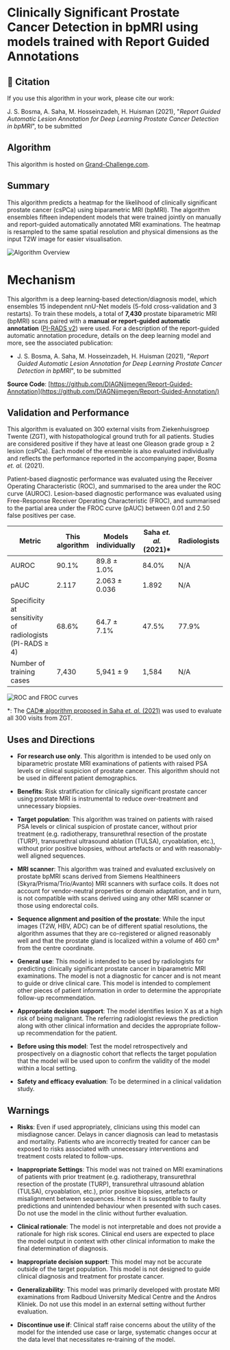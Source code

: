 # Clinically Significant Prostate Cancer Detection in bpMRI using models trained with Report Guided Annotations

## 📖 Citation
If you use this algorithm in your work, please cite our work:

J. S. Bosma, A. Saha, M. Hosseinzadeh, H. Huisman (2021), "_Report Guided Automatic Lesion Annotation for Deep Learning Prostate Cancer Detection in bpMRI_", to be submitted

## Algorithm
This algorithm is hosted on [Grand-Challenge.com](https://grand-challenge.org/algorithms/bpmri-cspca-detection-report-guided-annotations/). 


## Summary
This algorithm predicts a heatmap for the likelihood of clinically significant prostate cancer (csPCa) using biparametric MRI (bpMRI). 
The algorithm ensembles fifteen independent models that were trained jointly on manually and report-guided automatically annotated MRI examinations. 
The heatmap is resampled to the same spatial resolution and physical dimensions as the input T2W image for easier visualisation. 

![Algorithm Overview](https://grand-challenge-public-prod.s3.amazonaws.com/social-images/algorithm/5a0fe3e6-dd36-4b5e-8759-b09cd9177c46/Prostate_MRI_csPCa_Detectio_ov3DZk3.png)


# Mechanism
This algorithm is a deep learning-based detection/diagnosis model, which ensembles 15 independent nnU-Net models  (5-fold cross-validation and 3 restarts). To train these models, a total of **7,430** prostate biparametric MRI (bpMRI) scans paired with a **manual or report-guided automatic annotation** ([PI-RADS v2](https://www.sciencedirect.com/science/article/pii/S0302283815008489?via%3Dihub)) were used. For a description of the report-guided automatic annotation procedure, details on the deep learning model and more, see the associated publication: 

- J. S. Bosma, A. Saha, M. Hosseinzadeh, H. Huisman (2021), "_Report Guided Automatic Lesion Annotation for Deep Learning Prostate Cancer Detection in bpMRI_", to be submitted

**Source Code**: [https://github.com/DIAGNijmegen/Report-Guided-Annotation](https://github.com/DIAGNijmegen/Report-Guided-Annotation/)


## Validation and Performance
This algorithm is evaluated on 300 external visits from Ziekenhuisgroep Twente (ZGT), with histopathological ground truth for all patients. Studies are considered positive if they have at least one Gleason grade group ≥ 2 lesion (csPCa). Each model of the ensemble is also evaluated individually and reflects the performance reported in the accompanying paper, Bosma _et. al._ (2021). 

Patient-based diagnostic performance was evaluated using the Receiver Operating Characteristic (ROC), and summarised to the area under the ROC curve (AUROC). 
Lesion-based diagnostic performance was evaluated using Free-Response Receiver Operating Characteristic (FROC), and summarised to the partial area under the FROC curve (pAUC) between 0.01 and 2.50 false positives per case. 

| Metric                                                        | This algorithm | Models individually | Saha _et. al._ (2021)* | Radiologists |
|---------------------------------------------------------------|----------------|---------------------|-----------------------|--------------|
| AUROC                                                         | 90.1%          | 89.8 ± 1.0%         | 84.0%                 | N/A          |
| pAUC                                                          | 2.117          | 2.063 ± 0.036       | 1.892                 | N/A          |
| Specificity at sensitivity of  <br>radiologists (PI-RADS ≥ 4) | 68.6%          | 64.7 ± 7.1%         | 47.5%                 | 77.9%        |
| Number of training cases                                      | 7,430          | 5,941 ± 9           | 1,584                 | N/A          |

![ROC and FROC curves](https://grand-challenge-public-prod.s3.amazonaws.com/i/2021/11/27/b82ee8d6-d049-45d1-b194-734218e7fc0f.png)

*: The [CAD❋ algorithm proposed in Saha _et. al._ (2021)](https://grand-challenge.org/algorithms/prostate-mri-cad-cspca/) was used to evaluate all 300 visits from ZGT.


## Uses and Directions
- **For research use only**. This algorithm is intended to be used only on biparametric prostate MRI examinations of patients with raised PSA levels or clinical suspicion of prostate cancer. This algorithm should not be used in different patient demographics. 

- **Benefits**: Risk stratification for clinically significant prostate cancer using prostate MRI is instrumental to reduce over-treatment and unnecessary biopsies. 

- **Target population**: This algorithm was trained on patients with raised PSA levels or clinical suspicion of prostate cancer, without prior treatment  (e.g. radiotherapy, transurethral resection of the prostate (TURP), transurethral ultrasound ablation (TULSA), cryoablation, etc.), without prior positive biopsies, without artefacts or and with reasonably-well aligned sequences. 

- **MRI scanner**: This algorithm was trained and evaluated exclusively on prostate bpMRI scans derived from Siemens Healthineers (Skyra/Prisma/Trio/Avanto) MRI scanners with surface coils. It does not account for vendor-neutral properties or domain adaptation, and in turn, is not compatible with scans derived using any other MRI scanner or those using endorectal coils.

- **Sequence alignment and position of the prostate**: While the input images (T2W, HBV, ADC) can be of different spatial resolutions, the algorithm assumes that they are co-registered or aligned reasonably well and that the prostate gland is localized within a volume of 460 cm³ from the centre coordinate.

- **General use**: This model is intended to be used by radiologists for predicting clinically significant prostate cancer in biparametric MRI examinations. The model is not a diagnostic for cancer and is not meant to guide or drive clinical care. This model is intended to complement other pieces of patient information in order to determine the appropriate follow-up recommendation.

- **Appropriate decision support**: The model identifies lesion X as at a high risk of being malignant. The referring radiologist reviews the prediction along with other clinical information and decides the appropriate follow-up recommendation for the patient.

- **Before using this model**: Test the model retrospectively and prospectively on a diagnostic cohort that reflects the target population that the model will be used upon to confirm the validity of the model within a local setting. 

- **Safety and efficacy evaluation**: To be determined in a clinical validation study.


## Warnings
- **Risks**: Even if used appropriately, clinicians using this model can misdiagnose cancer. Delays in cancer diagnosis can lead to metastasis and mortality. Patients who are incorrectly treated for cancer can be exposed to risks associated with unnecessary interventions and treatment costs related to follow-ups. 

- **Inappropriate Settings**: This model was not trained on MRI examinations of patients with prior treatment  (e.g. radiotherapy, transurethral resection of the prostate (TURP), transurethral ultrasound ablation (TULSA), cryoablation, etc.), prior positive biopsies, artefacts or misalignment between sequences. Hence it is susceptible to faulty predictions and unintended behaviour when presented with such cases. Do not use the model in the clinic without further evaluation. 

- **Clinical rationale**: The model is not interpretable and does not provide a rationale for high risk scores. Clinical end users are expected to place the model output in context with other clinical information to make the final determination of diagnosis.

- **Inappropriate decision support**: This model may not be accurate outside of the target population. This model is not designed to guide clinical diagnosis and treatment for prostate cancer. 

- **Generalizability**: This model was primarily developed with prostate MRI examinations from Radboud University Medical Centre and the Andros Kliniek. Do not use this model in an external setting without further evaluation.

- **Discontinue use if**: Clinical staff raise concerns about the utility of the model for the intended use case or large, systematic changes occur at the data level that necessitates re-training of the model.
